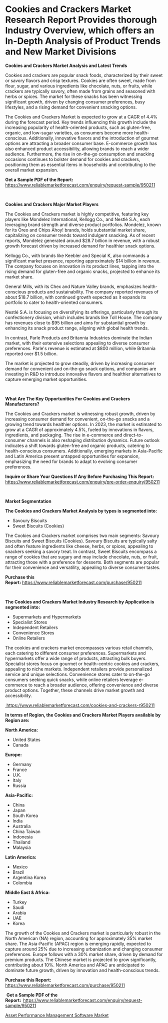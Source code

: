 <p><h1>Cookies and Crackers Market Research Report Provides thorough Industry Overview, which offers an In-Depth Analysis of Product Trends and New Market Divisions</h1></p><p><strong>Cookies and Crackers Market Analysis and Latest Trends</strong></p>
<p><p>Cookies and crackers are popular snack foods, characterized by their sweet or savory flavors and crisp textures. Cookies are often sweet, made from flour, sugar, and various ingredients like chocolate, nuts, or fruits, while crackers are typically savory, often made from grains and seasoned with herbs or spices. The market for these snacks has been witnessing significant growth, driven by changing consumer preferences, busy lifestyles, and a rising demand for convenient snacking options.</p><p>The Cookies and Crackers Market is expected to grow at a CAGR of 4.4% during the forecast period. Key trends influencing this growth include the increasing popularity of health-oriented products, such as gluten-free, organic, and low-sugar varieties, as consumers become more health-conscious. Additionally, innovative flavors and the introduction of gourmet options are attracting a broader consumer base. E-commerce growth has also enhanced product accessibility, allowing brands to reach a wider audience. Furthermore, the rise in on-the-go consumption and snacking occasions continues to bolster demand for cookies and crackers, positioning them as essential items in households and contributing to the overall market expansion.</p></p>
<p><strong>Get a Sample PDF of the Report:&nbsp;</strong> <a href="https://www.reliablemarketforecast.com/enquiry/request-sample/950211?utm_campaign=3203&utm_medium=2&utm_source=Github&utm_content=ia&utm_term=07032025&utm_id=cookies-and-crackers">https://www.reliablemarketforecast.com/enquiry/request-sample/950211</a></p>
<p>&nbsp;</p>
<p><strong>Cookies and Crackers Major Market Players</strong></p>
<p><p>The Cookies and Crackers market is highly competitive, featuring key players like Mondelez International, Kellogg Co., and Nestlé S.A., each leveraging brand strength and diverse product portfolios. Mondelez, known for its Oreo and Chips Ahoy! brands, holds substantial market share, capitalizing on consumer trends toward indulgent snacking. As of recent reports, Mondelez generated around $28.7 billion in revenue, with a robust growth forecast driven by increased demand for healthier snack options.</p><p>Kellogg Co., with brands like Keebler and Special K, also commands a significant market presence, reporting approximately $14 billion in revenue. The company focuses on innovation in its product lines, tapping into the rising demand for gluten-free and organic snacks, projected to enhance its market share.</p><p>General Mills, with its Chex and Nature Valley brands, emphasizes health-conscious products and sustainability. The company reported revenues of about $18.7 billion, with continued growth expected as it expands its portfolio to cater to health-oriented consumers.</p><p>Nestlé S.A. is focusing on diversifying its offerings, particularly through its confectionery division, which includes brands like Toll House. The company has revenues close to $95 billion and aims for substantial growth by enhancing its snack product range, aligning with global health trends.</p><p>In contrast, Parle Products and Britannia Industries dominate the Indian market, with their extensive selections appealing to diverse consumer preferences. Parle's revenue is estimated at $800 million, while Britannia reported over $1.5 billion.</p><p>The market is projected to grow steadily, driven by increasing consumer demand for convenient and on-the-go snack options, and companies are investing in R&D to introduce innovative flavors and healthier alternatives to capture emerging market opportunities.</p></p>
<p>&nbsp;</p>
<p><strong>What Are The Key Opportunities For Cookies and Crackers Manufacturers?</strong></p>
<p><p>The Cookies and Crackers market is witnessing robust growth, driven by increasing consumer demand for convenient, on-the-go snacks and a growing trend towards healthier options. In 2023, the market is estimated to grow at a CAGR of approximately 4.5%, fueled by innovations in flavors, ingredients, and packaging. The rise in e-commerce and direct-to-consumer channels is also reshaping distribution dynamics. Future outlook indicates a shift towards gluten-free and organic products, catering to health-conscious consumers. Additionally, emerging markets in Asia-Pacific and Latin America present untapped opportunities for expansion, emphasizing the need for brands to adapt to evolving consumer preferences.</p></p>
<p><strong>Inquire or Share Your Questions If Any Before Purchasing This Report:</strong> <a href="https://www.reliablemarketforecast.com/enquiry/pre-order-enquiry/950211?utm_campaign=3203&utm_medium=2&utm_source=Github&utm_content=ia&utm_term=07032025&utm_id=cookies-and-crackers">https://www.reliablemarketforecast.com/enquiry/pre-order-enquiry/950211</a></p>
<p>&nbsp;</p>
<p><strong>Market Segmentation</strong></p>
<p><strong>The Cookies and Crackers Market Analysis by types is segmented into:</strong></p>
<p><ul><li>Savoury Biscuits</li><li>Sweet Biscuits (Cookies)</li></ul></p>
<p><p>The Cookies and Crackers market comprises two main segments: Savoury Biscuits and Sweet Biscuits (Cookies). Savoury Biscuits are typically salty and often feature ingredients like cheese, herbs, or spices, appealing to snackers seeking a savory treat. In contrast, Sweet Biscuits encompass a range of cookies that are sugary and may include chocolate, nuts, or fruit, attracting those with a preference for desserts. Both segments are popular for their convenience and versatility, appealing to diverse consumer tastes.</p></p>
<p><strong>Purchase this Report:&nbsp;</strong><a href="https://www.reliablemarketforecast.com/purchase/950211?utm_campaign=3203&utm_medium=2&utm_source=Github&utm_content=ia&utm_term=07032025&utm_id=cookies-and-crackers">https://www.reliablemarketforecast.com/purchase/950211</a></p>
<p>&nbsp;</p>
<p><strong>The Cookies and Crackers Market Industry Research by Application is segmented into:</strong></p>
<p><ul><li>Supermarkets and Hypermarkets</li><li>Specialist Stores</li><li>Independent Retailers</li><li>Convenience Stores</li><li>Online Retailers</li></ul></p>
<p><p>The cookies and crackers market encompasses various retail channels, each catering to different consumer preferences. Supermarkets and hypermarkets offer a wide range of products, attracting bulk buyers. Specialist stores focus on gourmet or health-centric cookies and crackers, appealing to niche markets. Independent retailers provide personalized service and unique selections. Convenience stores cater to on-the-go consumers seeking quick snacks, while online retailers leverage e-commerce to reach a broader audience, offering convenience and diverse product options. Together, these channels drive market growth and accessibility.</p></p>
<p><a href="https://www.reliablemarketforecast.com/cookies-and-crackers-r950211?utm_campaign=3203&utm_medium=2&utm_source=Github&utm_content=ia&utm_term=07032025&utm_id=cookies-and-crackers">&nbsp;https://www.reliablemarketforecast.com/cookies-and-crackers-r950211</a></p>
<p><strong>In terms of Region, the Cookies and Crackers Market Players available by Region are:</strong></p>
<p>
    <p> <strong> North America: </strong>
        <ul>
            <li>United States</li>
            <li>Canada</li>
        </ul>
        </p> 
    <p> <strong> Europe: </strong>
        <ul>
            <li>Germany</li>
            <li>France</li>
            <li>U.K.</li>
            <li>Italy</li>
            <li>Russia</li>
        </ul>
        </p> 
    <p> <strong> Asia-Pacific: </strong>
        <ul>
            <li>China</li>
            <li>Japan</li>
            <li>South Korea</li>
            <li>India</li>
            <li>Australia</li>
            <li>China Taiwan</li>
            <li>Indonesia</li>
            <li>Thailand</li>
            <li>Malaysia</li>
        </ul>
        </p> 
    <p> <strong> Latin America: </strong>
        <ul>
            <li>Mexico</li>
            <li>Brazil</li>
            <li>Argentina Korea</li>
            <li>Colombia</li>
        </ul>
        </p> 
    <p> <strong> Middle East & Africa: </strong>
        <ul>
            <li>Turkey</li>
            <li>Saudi</li>
            <li>Arabia</li>
            <li>UAE</li>
            <li>Korea</li>
        </ul>
    </p>
    </p>
<p><p>The growth of the Cookies and Crackers market is particularly robust in the North American (NA) region, accounting for approximately 35% market share. The Asia-Pacific (APAC) region is emerging rapidly, expected to capture around 25% due to increasing urbanization and changing consumer preferences. Europe follows with a 30% market share, driven by demand for premium products. The Chinese market is projected to grow significantly, contributing about 10%. North America and APAC are anticipated to dominate future growth, driven by innovation and health-conscious trends.</p></p>
<p><strong>Purchase this Report: </strong><a href="https://www.reliablemarketforecast.com/purchase/950211?utm_campaign=3203&utm_medium=2&utm_source=Github&utm_content=ia&utm_term=07032025&utm_id=cookies-and-crackers">https://www.reliablemarketforecast.com/purchase/950211</a></p>
<p>&nbsp;<strong>Get a Sample PDF of the Report:&nbsp;&nbsp;</strong><a href="https://www.reliablemarketforecast.com/enquiry/request-sample/950211?utm_campaign=3203&utm_medium=2&utm_source=Github&utm_content=ia&utm_term=07032025&utm_id=cookies-and-crackers">https://www.reliablemarketforecast.com/enquiry/request-sample/950211</a></p>
<p><strong></strong></p>
<p><p><a href="https://github.com/akermigarib/Market-Research-Report-List-1/blob/main/asset-performance-management-software-market.md?utm_campaign=3203&utm_medium=2&utm_source=Github&utm_content=ia&utm_term=07032025&utm_id=cookies-and-crackers">Asset Performance Management Software Market</a></p></p>